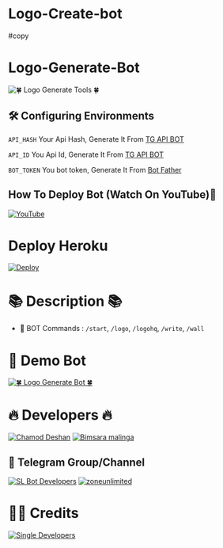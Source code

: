 # Logo-Create-bot
#copy
# Logo-Generate-Bot 

![🍀 Logo Generate Tools 🍀](https://telegra.ph/file/61e5a2d1009c4cbdaf67d.jpg)



## 🛠 Configuring Environments

``` API_HASH ``` Your Api Hash, Generate It From [TG API BOT](https://t.me/TgApiextractorBot)

``` API_ID ``` You Api Id, Generate It From [TG API BOT](https://t.me/TgApiextractorBot)

``` BOT_TOKEN ``` You bot token, Generate It From [Bot Father](https://t.me/BotFather)



## How To Deploy Bot (Watch On YouTube)🌷
[![ YouTube ](https://telegra.ph/file/04f4e08d3d96e237b6bad.jpg)](https://youtu.be/SEzZTL2eQ6k)



# Deploy Heroku 

[![Deploy](https://telegra.ph/file/bcf6fbca3700a360645d7.jpg)](https://heroku.com/deploy?template=https://github.com/SL-Bot-Developers/logo-tools.git)

# 📚 Description 📚
 

- 🔑 BOT Commands : `/start`, `/logo`, `/logohq`, `/write`, `/wall`



# 🌸 Demo Bot


[![🍀 Logo Generate Bot 🍀](https://telegra.ph/file/f593b501ef80a573d6cdf.jpg)](https://t.me/The_logo_generate_bot)


# 🔥 Developers 🔥

[![Chamod Deshan ](https://telegra.ph/file/51d4f585cc318baed6093.jpg)](https://t.me/chamod_deshan)
[![Bimsara malinga ](https://telegra.ph/file/66d4d94323712adcbd619.jpg)](https://t.me/bimsaramalinga)



## 🌷 Telegram Group/Channel

[![ SL Bot Developers ](https://telegra.ph/file/8d2ce03f6e28d9df777bb.jpg)](https://t.me/SL_BotDevelopers)
[![zoneunlimited ](https://telegra.ph/file/a08c7185f0f836d8a6f0f.jpg)](https://t.me/zoneunlimited) 



# 🙋‍♂ Credits 

[![ Single Developers ](https://telegra.ph/file/2780f811d0f1231fc8801.jpg)](https://t.me/SingleDevelopers)

##

